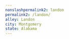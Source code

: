 ```yaml
---
﻿nonslashpermalink2: landon
permalink2: /landon/
alley: Landon
city: Montgomery
state: Alabama
---
```

